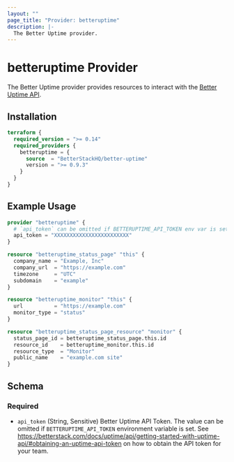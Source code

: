 ```yaml
---
layout: ""
page_title: "Provider: betteruptime"
description: |-
  The Better Uptime provider.
---
```


# betteruptime Provider

The Better Uptime provider provides resources to interact with the [Better Uptime API](https://betterstack.com/docs/uptime/api/getting-started-with-uptime-api/).

## Installation

```terraform
terraform {
  required_version = ">= 0.14"
  required_providers {
    betteruptime = {
      source  = "BetterStackHQ/better-uptime"
      version = ">= 0.9.3"
    }
  }
}
```

## Example Usage

```terraform
provider "betteruptime" {
  # `api_token` can be omitted if BETTERUPTIME_API_TOKEN env var is set.
  api_token = "XXXXXXXXXXXXXXXXXXXXXXXX"
}

resource "betteruptime_status_page" "this" {
  company_name = "Example, Inc"
  company_url  = "https://example.com"
  timezone     = "UTC"
  subdomain    = "example"
}

resource "betteruptime_monitor" "this" {
  url          = "https://example.com"
  monitor_type = "status"
}

resource "betteruptime_status_page_resource" "monitor" {
  status_page_id = betteruptime_status_page.this.id
  resource_id    = betteruptime_monitor.this.id
  resource_type  = "Monitor"
  public_name    = "example.com site"
}
```

<!-- schema generated by tfplugindocs -->
## Schema

### Required

- `api_token` (String, Sensitive) Better Uptime API Token. The value can be omitted if `BETTERUPTIME_API_TOKEN` environment variable is set. See https://betterstack.com/docs/uptime/api/getting-started-with-uptime-api/#obtaining-an-uptime-api-token on how to obtain the API token for your team.

